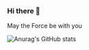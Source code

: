 ### Hi there 👋
May the Force be with you

![Anurag's GitHub stats](https://github-readme-stats.vercel.app/api?username=beiszhihao&show_icons=true&count_private=true&hide=contribs&include_all_commits=true&theme=highcontrast&bg_color=30,e96443,904e95)
